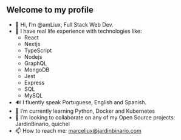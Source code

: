 ## Welcome to my profile

- 👋 Hi, I’m @amLiux, Full Stack Web Dev.
- 👀 I have real life experience with technologies like:  
  - React
  - Nextjs
  - TypeScript
  - Nodejs
  - GraphQL
  - MongoDB
  - Jest
  - Express
  - SQL
  - MySQL
- 🔊 I fluently speak Portuguese, English and Spanish. 
- 🌱 I’m currently learning Python, Docker and Kubernetes
- 💞️ I’m looking to collaborate on any of my Open Source projects: JardinBinario, quichel
- 📫 How to reach me: marceliux@jardinbinario.com
<!---
amLiux/amLiux is a ✨ special ✨ repository because its `README.md` (this file) appears on your GitHub profile.
You can click the Preview link to take a look at your changes.
--->
